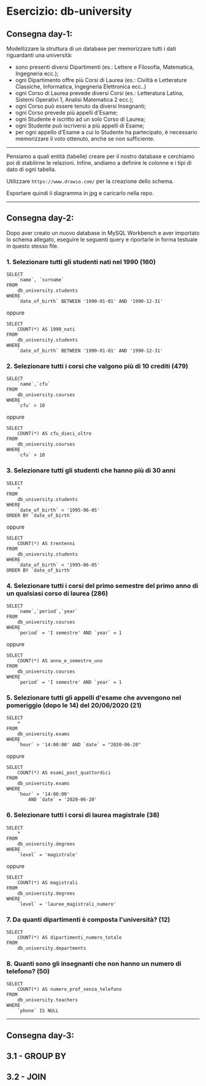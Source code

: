 # **Esercizio: db-university**

## Consegna day-1:
Modellizzare la struttura di un database per memorizzare tutti i dati riguardanti una università:
- sono presenti diversi Dipartimenti (es.: Lettere e Filosofia, Matematica, Ingegneria ecc.);
- ogni Dipartimento offre più Corsi di Laurea (es.: Civiltà e Letterature Classiche, Informatica, Ingegneria Elettronica ecc..)
- ogni Corso di Laurea prevede diversi Corsi (es.: Letteratura Latina, Sistemi Operativi 1, Analisi Matematica 2 ecc.);
- ogni Corso può essere tenuto da diversi Insegnanti;
- ogni Corso prevede più appelli d'Esame;
- ogni Studente è iscritto ad un solo Corso di Laurea;
- ogni Studente può iscriversi a più appelli di Esame;
- per ogni appello d'Esame a cui lo Studente ha partecipato, è necessario memorizzare il voto ottenuto, anche se non sufficiente.

---
Pensiamo a quali entità (tabelle) creare per il nostro database e cerchiamo poi di stabilirne le relazioni. Infine, andiamo a definire le colonne e i tipi di dato di ogni tabella.

Utilizzare `https://www.drawio.com/` per la creazione dello schema.

Esportare quindi il diagramma in jpg e caricarlo nella repo.

---

## Consegna day-2:

Dopo aver creato un nuovo database in MySQL Workbench e aver importato lo schema allegato, eseguire le seguenti query e riportarle in forma testuale in questo stesso file.

### 1. Selezionare tutti gli studenti nati nel 1990 (160)

    SELECT 
        `name`, `surname`
    FROM
        db_university.students
    WHERE
        `date_of_birth` BETWEEN '1990-01-01' AND '1990-12-31'

oppure

    SELECT 
        COUNT(*) AS 1990_nati
    FROM
        db_university.students
    WHERE
        `date_of_birth` BETWEEN '1990-01-01' AND '1990-12-31'

### 2. Selezionare tutti i corsi che valgono più di 10 crediti (479)

    SELECT 
        `name`,`cfu`
    FROM
        db_university.courses
    WHERE
        `cfu` > 10

oppure

    SELECT 
        COUNT(*) AS cfu_dieci_oltre
    FROM
        db_university.courses
    WHERE
        `cfu` > 10

### 3. Selezionare tutti gli studenti che hanno più di 30 anni

    SELECT 
        *
    FROM
        db_university.students
    WHERE
        `date_of_birth` < '1995-06-05'
    ORDER BY `date_of_birth`

oppure

    SELECT 
        COUNT(*) AS trentenni
    FROM
        db_university.students
    WHERE
        `date_of_birth` < '1995-06-05'
    ORDER BY `date_of_birth`

### 4. Selezionare tutti i corsi del primo semestre del primo anno di un qualsiasi corso di laurea (286)

    SELECT 
        `name`,`period`,`year`
    FROM
        db_university.courses
    WHERE
        `period` = 'I semestre' AND `year` = 1
    
oppure

    SELECT 
        COUNT(*) AS anno_e_semestre_uno
    FROM
        db_university.courses
    WHERE
        `period` = 'I semestre' AND `year` = 1

### 5. Selezionare tutti gli appelli d'esame che avvengono nel pomeriggio (dopo le 14) del 20/06/2020 (21)

    SELECT 
        *
    FROM
        db_university.exams
    WHERE
        `hour` > '14:00:00' AND `date` = "2020-06-20"

oppure

    SELECT 
        COUNT(*) AS esami_post_quattordici
    FROM
        db_university.exams
    WHERE
        `hour` > '14:00:00'
            AND `date` = '2020-06-20'

### 6. Selezionare tutti i corsi di laurea magistrale (38)

    SELECT 
        *
    FROM
        db_university.degrees
    WHERE
        `level` = 'magistrale'

oppure

    SELECT 
        COUNT(*) AS magistrali
    FROM
        db_university.degrees
    WHERE
        `level` = 'lauree_magistrali_numero'

### 7. Da quanti dipartimenti è composta l'università? (12)

    SELECT 
        COUNT(*) AS dipartimenti_numero_totale
    FROM
        db_university.departments

### 8. Quanti sono gli insegnanti che non hanno un numero di telefono? (50)

    SELECT 
        COUNT(*) AS numero_prof_senza_telefono
    FROM
        db_university.teachers
    WHERE
        `phone` IS NULL

---
## Consegna day-3:

## 3.1 - GROUP BY



## 3.2 - JOIN
